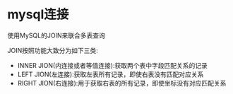 # mysql连接
使用MySQL的JOIN来联合多表查询

JOIN按照功能大致分为如下三类:
- INNER JION(内连接或者等值连接):获取两个表中字段匹配关系的记录
- LEFT JION(左连接):获取左表所有记录，即使右表没有匹配对应关系
- RIGHT JION(右连接):用于获取右表的所有记录，即使坐标没有对应匹配关系